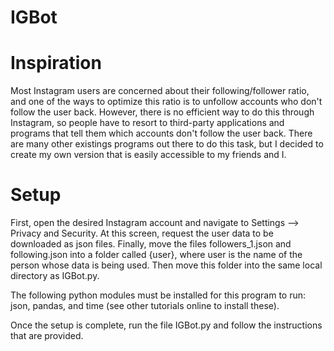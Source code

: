 # IGBot

# Inspiration
Most Instagram users are concerned about their following/follower ratio, 
and one of the ways to optimize this ratio is to unfollow accounts who 
don't follow the user back. However, there is no efficient way to do this 
through Instagram, so people have to resort to third-party applications 
and programs that tell them which accounts don't follow the user back. 
There are many other existings programs out there to do this task, but I 
decided to create my own version that is easily accessible to my friends 
and I.

# Setup
First, open the desired Instagram account and navigate to Settings --> 
Privacy and Security. At this screen, request the user data to be 
downloaded as json files. Finally, move the files followers_1.json and 
following.json into a folder called {user}, where user is the name of the 
person whose data is being used. Then move this folder into the same 
local directory as IGBot.py.

The following python modules must be installed for this program to run: 
json, pandas, and time (see other tutorials online to install these).

Once the setup is complete, run the file IGBot.py and follow the 
instructions that are provided.

